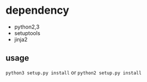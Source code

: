 # dependency
- python2,3
- setuptools
- jinja2

## usage

`python3 setup.py install` or `python2 setup.py install`

